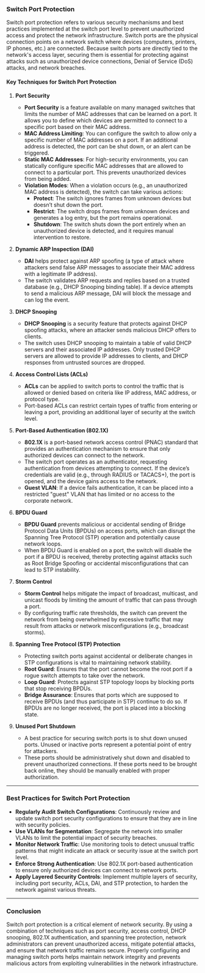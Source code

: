 ### **Switch Port Protection**

Switch port protection refers to various security mechanisms and best practices implemented at the switch port level to prevent unauthorized access and protect the network infrastructure. Switch ports are the physical connection points on a network switch where devices (computers, printers, IP phones, etc.) are connected. Because switch ports are directly tied to the network's access layer, securing them is essential for protecting against attacks such as unauthorized device connections, Denial of Service (DoS) attacks, and network breaches.

#### **Key Techniques for Switch Port Protection**

1. **Port Security**
   - **Port Security** is a feature available on many managed switches that limits the number of MAC addresses that can be learned on a port. It allows you to define which devices are permitted to connect to a specific port based on their MAC address.
   - **MAC Address Limiting**: You can configure the switch to allow only a specific number of MAC addresses on a port. If an additional address is detected, the port can be shut down, or an alert can be triggered.
   - **Static MAC Addresses**: For high-security environments, you can statically configure specific MAC addresses that are allowed to connect to a particular port. This prevents unauthorized devices from being added.
   - **Violation Modes**: When a violation occurs (e.g., an unauthorized MAC address is detected), the switch can take various actions:
     - **Protect**: The switch ignores frames from unknown devices but doesn’t shut down the port.
     - **Restrict**: The switch drops frames from unknown devices and generates a log entry, but the port remains operational.
     - **Shutdown**: The switch shuts down the port entirely when an unauthorized device is detected, and it requires manual intervention to restore.

2. **Dynamic ARP Inspection (DAI)**
   - **DAI** helps protect against ARP spoofing (a type of attack where attackers send false ARP messages to associate their MAC address with a legitimate IP address).
   - The switch validates ARP requests and replies based on a trusted database (e.g., DHCP Snooping binding table). If a device attempts to send a malicious ARP message, DAI will block the message and can log the event.

3. **DHCP Snooping**
   - **DHCP Snooping** is a security feature that protects against DHCP spoofing attacks, where an attacker sends malicious DHCP offers to clients.
   - The switch uses DHCP snooping to maintain a table of valid DHCP servers and their associated IP addresses. Only trusted DHCP servers are allowed to provide IP addresses to clients, and DHCP responses from untrusted sources are dropped.

4. **Access Control Lists (ACLs)**
   - **ACLs** can be applied to switch ports to control the traffic that is allowed or denied based on criteria like IP address, MAC address, or protocol type.
   - Port-based ACLs can restrict certain types of traffic from entering or leaving a port, providing an additional layer of security at the switch level.

5. **Port-Based Authentication (802.1X)**
   - **802.1X** is a port-based network access control (PNAC) standard that provides an authentication mechanism to ensure that only authorized devices can connect to the network.
   - The switch port operates as an authenticator, requesting authentication from devices attempting to connect. If the device’s credentials are valid (e.g., through RADIUS or TACACS+), the port is opened, and the device gains access to the network.
   - **Guest VLAN**: If a device fails authentication, it can be placed into a restricted "guest" VLAN that has limited or no access to the corporate network.

6. **BPDU Guard**
   - **BPDU Guard** prevents malicious or accidental sending of Bridge Protocol Data Units (BPDUs) on access ports, which can disrupt the Spanning Tree Protocol (STP) operation and potentially cause network loops.
   - When BPDU Guard is enabled on a port, the switch will disable the port if a BPDU is received, thereby protecting against attacks such as Root Bridge Spoofing or accidental misconfigurations that can lead to STP instability.

7. **Storm Control**
   - **Storm Control** helps mitigate the impact of broadcast, multicast, and unicast floods by limiting the amount of traffic that can pass through a port.
   - By configuring traffic rate thresholds, the switch can prevent the network from being overwhelmed by excessive traffic that may result from attacks or network misconfigurations (e.g., broadcast storms).

8. **Spanning Tree Protocol (STP) Protection**
   - Protecting switch ports against accidental or deliberate changes in STP configurations is vital to maintaining network stability.
   - **Root Guard**: Ensures that the port cannot become the root port if a rogue switch attempts to take over the network.
   - **Loop Guard**: Protects against STP topology loops by blocking ports that stop receiving BPDUs.
   - **Bridge Assurance**: Ensures that ports which are supposed to receive BPDUs (and thus participate in STP) continue to do so. If BPDUs are no longer received, the port is placed into a blocking state.

9. **Unused Port Shutdown**
   - A best practice for securing switch ports is to shut down unused ports. Unused or inactive ports represent a potential point of entry for attackers.
   - These ports should be administratively shut down and disabled to prevent unauthorized connections. If these ports need to be brought back online, they should be manually enabled with proper authorization.

---

### **Best Practices for Switch Port Protection**
- **Regularly Audit Switch Configurations**: Continuously review and update switch port security configurations to ensure that they are in line with security policies.
- **Use VLANs for Segmentation**: Segregate the network into smaller VLANs to limit the potential impact of security breaches.
- **Monitor Network Traffic**: Use monitoring tools to detect unusual traffic patterns that might indicate an attack or security issue at the switch port level.
- **Enforce Strong Authentication**: Use 802.1X port-based authentication to ensure only authorized devices can connect to network ports.
- **Apply Layered Security Controls**: Implement multiple layers of security, including port security, ACLs, DAI, and STP protection, to harden the network against various threats.

---

### **Conclusion**
Switch port protection is a critical element of network security. By using a combination of techniques such as port security, access control, DHCP snooping, 802.1X authentication, and spanning tree protection, network administrators can prevent unauthorized access, mitigate potential attacks, and ensure that network traffic remains secure. Properly configuring and managing switch ports helps maintain network integrity and prevents malicious actors from exploiting vulnerabilities in the network infrastructure.
